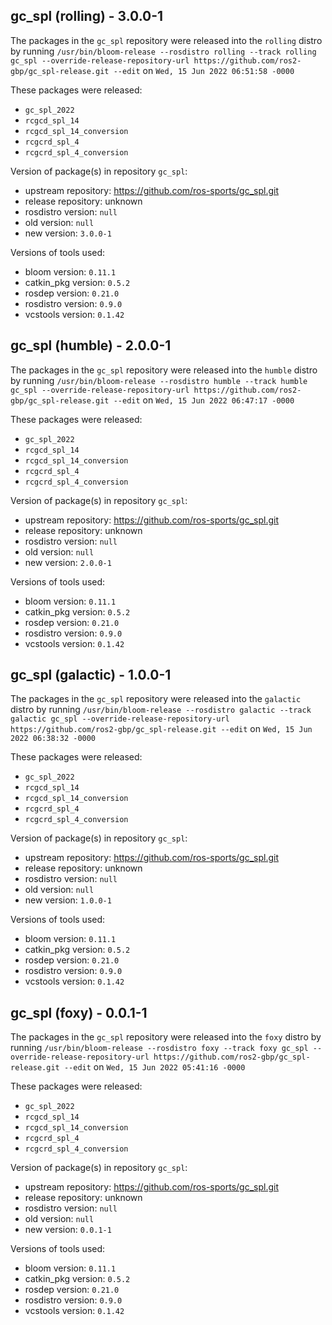 ## gc_spl (rolling) - 3.0.0-1

The packages in the `gc_spl` repository were released into the `rolling` distro by running `/usr/bin/bloom-release --rosdistro rolling --track rolling gc_spl --override-release-repository-url https://github.com/ros2-gbp/gc_spl-release.git --edit` on `Wed, 15 Jun 2022 06:51:58 -0000`

These packages were released:
- `gc_spl_2022`
- `rcgcd_spl_14`
- `rcgcd_spl_14_conversion`
- `rcgcrd_spl_4`
- `rcgcrd_spl_4_conversion`

Version of package(s) in repository `gc_spl`:

- upstream repository: https://github.com/ros-sports/gc_spl.git
- release repository: unknown
- rosdistro version: `null`
- old version: `null`
- new version: `3.0.0-1`

Versions of tools used:

- bloom version: `0.11.1`
- catkin_pkg version: `0.5.2`
- rosdep version: `0.21.0`
- rosdistro version: `0.9.0`
- vcstools version: `0.1.42`


## gc_spl (humble) - 2.0.0-1

The packages in the `gc_spl` repository were released into the `humble` distro by running `/usr/bin/bloom-release --rosdistro humble --track humble gc_spl --override-release-repository-url https://github.com/ros2-gbp/gc_spl-release.git --edit` on `Wed, 15 Jun 2022 06:47:17 -0000`

These packages were released:
- `gc_spl_2022`
- `rcgcd_spl_14`
- `rcgcd_spl_14_conversion`
- `rcgcrd_spl_4`
- `rcgcrd_spl_4_conversion`

Version of package(s) in repository `gc_spl`:

- upstream repository: https://github.com/ros-sports/gc_spl.git
- release repository: unknown
- rosdistro version: `null`
- old version: `null`
- new version: `2.0.0-1`

Versions of tools used:

- bloom version: `0.11.1`
- catkin_pkg version: `0.5.2`
- rosdep version: `0.21.0`
- rosdistro version: `0.9.0`
- vcstools version: `0.1.42`


## gc_spl (galactic) - 1.0.0-1

The packages in the `gc_spl` repository were released into the `galactic` distro by running `/usr/bin/bloom-release --rosdistro galactic --track galactic gc_spl --override-release-repository-url https://github.com/ros2-gbp/gc_spl-release.git --edit` on `Wed, 15 Jun 2022 06:38:32 -0000`

These packages were released:
- `gc_spl_2022`
- `rcgcd_spl_14`
- `rcgcd_spl_14_conversion`
- `rcgcrd_spl_4`
- `rcgcrd_spl_4_conversion`

Version of package(s) in repository `gc_spl`:

- upstream repository: https://github.com/ros-sports/gc_spl.git
- release repository: unknown
- rosdistro version: `null`
- old version: `null`
- new version: `1.0.0-1`

Versions of tools used:

- bloom version: `0.11.1`
- catkin_pkg version: `0.5.2`
- rosdep version: `0.21.0`
- rosdistro version: `0.9.0`
- vcstools version: `0.1.42`


## gc_spl (foxy) - 0.0.1-1

The packages in the `gc_spl` repository were released into the `foxy` distro by running `/usr/bin/bloom-release --rosdistro foxy --track foxy gc_spl --override-release-repository-url https://github.com/ros2-gbp/gc_spl-release.git --edit` on `Wed, 15 Jun 2022 05:41:16 -0000`

These packages were released:
- `gc_spl_2022`
- `rcgcd_spl_14`
- `rcgcd_spl_14_conversion`
- `rcgcrd_spl_4`
- `rcgcrd_spl_4_conversion`

Version of package(s) in repository `gc_spl`:

- upstream repository: https://github.com/ros-sports/gc_spl.git
- release repository: unknown
- rosdistro version: `null`
- old version: `null`
- new version: `0.0.1-1`

Versions of tools used:

- bloom version: `0.11.1`
- catkin_pkg version: `0.5.2`
- rosdep version: `0.21.0`
- rosdistro version: `0.9.0`
- vcstools version: `0.1.42`


